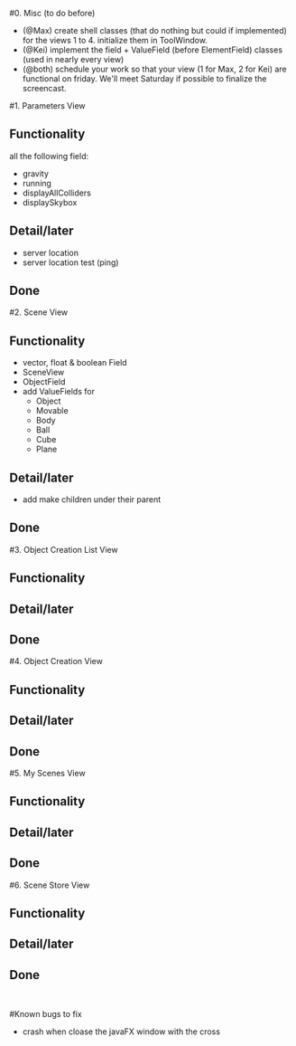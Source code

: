 #0. Misc (to do before)
- (@Max) create shell classes (that do nothing but could if implemented) for the views 1 to 4. initialize them in ToolWindow.
- (@Kei) implement the field + ValueField (before ElementField) classes (used in nearly every view)
- (@both) schedule your work so that your view (1 for Max, 2 for Kei) are functional on friday. We'll meet Saturday if possible to finalize the screencast.

#1. Parameters View
## Functionality
all the following field: 
- gravity 
- running
- displayAllColliders
- displaySkybox

## Detail/later
- server location
- server location test (ping)

## Done

#2. Scene View
## Functionality
- vector, float & boolean Field
- SceneView
- ObjectField
- add ValueFields for 
  - Object
  - Movable
  - Body
  - Ball
  - Cube
  - Plane

## Detail/later
- add make children under their parent

## Done

#3. Object Creation List View
## Functionality

## Detail/later

## Done


#4. Object Creation View
## Functionality

## Detail/later

## Done


#5. My Scenes View
## Functionality

## Detail/later

## Done


#6. Scene Store View
## Functionality

## Detail/later

## Done



<br>

#Known bugs to fix
- crash when cloase the javaFX window with the cross
